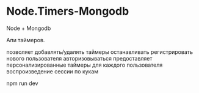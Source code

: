 # Node.Timers-Mongodb

Node + Mongodb

Апи таймеров.

позволяет добавлять/удалять таймеры
останавливать
регистрировать нового пользователя
авторизовываться
предоставляет персонализированные таймеры для каждого пользователя
воспроизведение сессии по кукам


npm run dev

